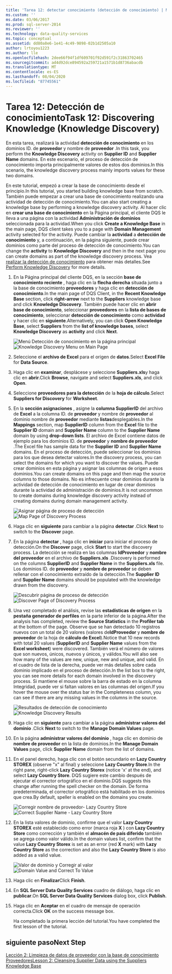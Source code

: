 ```yaml
---
title: 'Tarea 12: detectar conocimiento (detección de conocimiento) | Microsoft Docs'
ms.custom: ''
ms.date: 03/06/2017
ms.prod: sql-server-2014
ms.reviewer: ''
ms.technology: data-quality-services
ms.topic: conceptual
ms.assetid: dd80a8e6-1e41-4c49-9898-02b1d2505a10
author: lrtoyou1223
ms.author: lle
ms.openlocfilehash: 2dee66f94f1df609701f92d591f2c31863702465
ms.sourcegitcommit: ad4d92dce894592a259721a1571b1d8736abacdb
ms.translationtype: MT
ms.contentlocale: es-ES
ms.lasthandoff: 08/04/2020
ms.locfileid: "87745561"
---
```

# <a name="task-12-discovering-knowledge-knowledge-discovery"></a><span data-ttu-id="054b3-102">Tarea 12: Detección de conocimiento</span><span class="sxs-lookup"><span data-stu-id="054b3-102">Task 12: Discovering Knowledge (Knowledge Discovery)</span></span>
  <span data-ttu-id="054b3-103">En esta tarea, realizará la actividad **detección de conocimiento** en los dominios ID. de **proveedor** y nombre de **proveedor** .</span><span class="sxs-lookup"><span data-stu-id="054b3-103">In this task, you perform the **Knowledge Discovery** activity on **Supplier ID** and **Supplier Name** domains.</span></span> <span data-ttu-id="054b3-104">En este escenario, el proceso de detección de conocimiento importa principalmente valores de estos dos dominios.</span><span class="sxs-lookup"><span data-stu-id="054b3-104">In this scenario, the knowledge discovery process mainly imports values for these two domains.</span></span>  
  
 <span data-ttu-id="054b3-105">En este tutorial, empezó a crear la base de conocimiento desde el principio.</span><span class="sxs-lookup"><span data-stu-id="054b3-105">In this tutorial, you started building knowledge base from scratch.</span></span> <span data-ttu-id="054b3-106">También puede empezar a crear una base de conocimiento realizando una actividad de detección de conocimiento.</span><span class="sxs-lookup"><span data-stu-id="054b3-106">You can also start creating a knowledge base by performing a knowledge discovery activity.</span></span> <span data-ttu-id="054b3-107">Al hacer clic en **crear una base de conocimiento** en la Página principal, el cliente DQS le lleva a una página con la actividad **Administración de dominios** seleccionada para la actividad.</span><span class="sxs-lookup"><span data-stu-id="054b3-107">When you click **Create a Knowledge Base** in the main page, DQS client takes you to a page with **Domain Management** activity selected for the activity.</span></span> <span data-ttu-id="054b3-108">Puede cambiar la **actividad** a **detección de conocimiento** y, a continuación, en la página siguiente, puede crear dominios como parte del proceso de detección de conocimiento.</span><span class="sxs-lookup"><span data-stu-id="054b3-108">You can change the **activity** to **Knowledge Discovery** and then in the next page you can create domains as part of the knowledge discovery process.</span></span> <span data-ttu-id="054b3-109">Vea [realizar la detección de conocimiento](https://msdn.microsoft.com/library/hh510398.aspx) para obtener más detalles.</span><span class="sxs-lookup"><span data-stu-id="054b3-109">See [Perform Knowledge Discovery](https://msdn.microsoft.com/library/hh510398.aspx) for more details.</span></span>  
  
1.  <span data-ttu-id="054b3-110">En la Página principal del cliente DQS, en la sección **base de conocimiento reciente** , haga clic en la **flecha derecha** situada junto a la base de conocimiento **proveedores** y haga clic en **detección de conocimiento**.</span><span class="sxs-lookup"><span data-stu-id="054b3-110">In the main page of DQS Client, in the **Recent Knowledge Base** section, click **right-arrow** next to the **Suppliers** knowledge base and click **Knowledge Discovery**.</span></span> <span data-ttu-id="054b3-111">También puede hacer clic en **abrir base de conocimiento**, seleccionar **proveedores** en la **lista de bases de conocimiento**, seleccionar **detección de conocimiento** como **actividad** y hacer clic en **siguiente**.</span><span class="sxs-lookup"><span data-stu-id="054b3-111">Alternatively, you can click **Open Knowledge Base**, select **Suppliers** from the **list of knowledge bases**, select **Knowledge Discovery** as **activity** and click **Next**.</span></span>  
  
     <span data-ttu-id="054b3-112">![Menú Detección de conocimiento en la página principal](../../2014/tutorials/media/et-discoveringknowledge-01.jpg "Menú Detección de conocimiento en la página principal")</span><span class="sxs-lookup"><span data-stu-id="054b3-112">![Knowledge Discovery Menu on Main Page](../../2014/tutorials/media/et-discoveringknowledge-01.jpg "Knowledge Discovery Menu on Main Page")</span></span>  
  
2.  <span data-ttu-id="054b3-113">Seleccione el **archivo de Excel** para el origen de **datos**.</span><span class="sxs-lookup"><span data-stu-id="054b3-113">Select **Excel File** for **Data Source**.</span></span>  
  
3.  <span data-ttu-id="054b3-114">Haga clic en **examinar**, desplácese y seleccione **Suppliers.xls**y haga clic en **abrir**.</span><span class="sxs-lookup"><span data-stu-id="054b3-114">Click **Browse**, navigate and select **Suppliers.xls**, and click **Open**.</span></span>  
  
4.  <span data-ttu-id="054b3-115">Seleccione **proveedores para la detección** de la **hoja de cálculo**.</span><span class="sxs-lookup"><span data-stu-id="054b3-115">Select **Suppliers for Discovery** for **Worksheet**.</span></span>  
  
5.  <span data-ttu-id="054b3-116">En la **sección asignaciones** , asigne la **columna SupplierID** del archivo de **Excel** a la columna ID. de **proveedor** y nombre de **proveedor** al dominio nombre de **proveedor** mediante **listas**desplegables.</span><span class="sxs-lookup"><span data-stu-id="054b3-116">In the **Mappings** section, map **SupplierID** column from the **Excel** file to the **Supplier ID** domain and **Supplier Name** column to the **Supplier Name** domain by using **drop-down lists**.</span></span> <span data-ttu-id="054b3-117">El archivo de Excel contiene datos de ejemplo para los dominios ID. de **proveedor** y **nombre de proveedor** .</span><span class="sxs-lookup"><span data-stu-id="054b3-117">The Excel file has sample data for the **Supplier ID** and **Supplier Name** domains.</span></span> <span data-ttu-id="054b3-118">En el proceso de detección, puede seleccionar los dominios para los que desea detectar valores.</span><span class="sxs-lookup"><span data-stu-id="054b3-118">In the discovery process, you can select the domains for which you want to discover the values.</span></span> <span data-ttu-id="054b3-119">Puede crear dominios en esta página y asignar las columnas de origen a esos dominios.</span><span class="sxs-lookup"><span data-stu-id="054b3-119">You can create domains on this page and then map the source columns to those domains.</span></span> <span data-ttu-id="054b3-120">No es infrecuente crear dominios durante la actividad de detección de conocimiento en lugar de crear dominios durante la actividad de administración de dominios.</span><span class="sxs-lookup"><span data-stu-id="054b3-120">It is not uncommon to create domains during knowledge discovery activity instead of creating domains during domain management activity.</span></span>  
  
     <span data-ttu-id="054b3-121">![Asignar página de proceso de detección](../../2014/tutorials/media/et-discoveringknowledge-02.jpg "Asignar página de proceso de detección")</span><span class="sxs-lookup"><span data-stu-id="054b3-121">![Map Page of Discovery Process](../../2014/tutorials/media/et-discoveringknowledge-02.jpg "Map Page of Discovery Process")</span></span>  
  
6.  <span data-ttu-id="054b3-122">Haga clic en **siguiente** para cambiar a la página **detectar** .</span><span class="sxs-lookup"><span data-stu-id="054b3-122">Click **Next** to switch to the **Discover** page.</span></span>  
  
7.  <span data-ttu-id="054b3-123">En la página **detectar** , haga clic en **iniciar** para iniciar el proceso de detección.</span><span class="sxs-lookup"><span data-stu-id="054b3-123">On the **Discover** page, click **Start** to start the discovery process.</span></span> <span data-ttu-id="054b3-124">La detección se realiza en las columnas **IdProveedor** y **nombre del proveedor** en el archivo de **Suppliers.xls** .</span><span class="sxs-lookup"><span data-stu-id="054b3-124">Discovery is performed on the columns **SupplierID** and **Supplier Name** in the **Suppliers.xls** file.</span></span> <span data-ttu-id="054b3-125">Los dominios ID. de **proveedor** y **nombre de proveedor** se deben rellenar con el conocimiento extraído de la detección.</span><span class="sxs-lookup"><span data-stu-id="054b3-125">The **Supplier ID** and **Supplier Name** domains should be populated with the knowledge drawn from the discovery.</span></span>  
  
     <span data-ttu-id="054b3-126">![Descubrir página de proceso de detección](../../2014/tutorials/media/et-discoveringknowledge-03.jpg "Descubrir página de proceso de detección")</span><span class="sxs-lookup"><span data-stu-id="054b3-126">![Discover Page of Discovery Process](../../2014/tutorials/media/et-discoveringknowledge-03.jpg "Discover Page of Discovery Process")</span></span>  
  
8.  <span data-ttu-id="054b3-127">Una vez completado el análisis, revise las **estadísticas de origen** en la **pestaña generador de perfiles** en la parte inferior de la página.</span><span class="sxs-lookup"><span data-stu-id="054b3-127">After the analysis has completed, review the **Source Statistics** in the **Profiler tab** at the bottom of the page.</span></span> <span data-ttu-id="054b3-128">Observe que se han detectado 10 registros nuevos con un total de 20 valores (valores de**IdProveedor** y **nombre de proveedor** de la hoja de **cálculo de Excel**).</span><span class="sxs-lookup"><span data-stu-id="054b3-128">Notice that 10 new records with total 20 values (**SupplierID** and **Supplier Name** values from the **Excel worksheet**) were discovered.</span></span> <span data-ttu-id="054b3-129">También verá el número de valores que son nuevos, únicos, nuevos y únicos, y válidos.</span><span class="sxs-lookup"><span data-stu-id="054b3-129">You will also see how many of the values are new, unique, new and unique, and valid.</span></span> <span data-ttu-id="054b3-130">En el cuadro de lista de la derecha, puede ver más detalles sobre cada dominio implicado en el proceso de detección.</span><span class="sxs-lookup"><span data-stu-id="054b3-130">In the list box to the right, you can see more details for each domain involved in the discovery process.</span></span> <span data-ttu-id="054b3-131">Si mantiene el mouse sobre la barra de estado en la columna Integridad, puede ver si faltan valores en las columnas del origen.</span><span class="sxs-lookup"><span data-stu-id="054b3-131">If you hover the mouse over the status bar in the Completeness column, you can see if there are any missing values in the columns in the source.</span></span>  
  
     <span data-ttu-id="054b3-132">![Resultados de detección de conocimiento](../../2014/tutorials/media/et-discoveringknowledge-04.jpg "Resultados de detección de conocimiento")</span><span class="sxs-lookup"><span data-stu-id="054b3-132">![Knowledge Discovery Results](../../2014/tutorials/media/et-discoveringknowledge-04.jpg "Knowledge Discovery Results")</span></span>  
  
9. <span data-ttu-id="054b3-133">Haga clic en **siguiente** para cambiar a la página **administrar valores del dominio** .</span><span class="sxs-lookup"><span data-stu-id="054b3-133">Click **Next** to switch to the **Manage Domain Values** page.</span></span>  
  
10. <span data-ttu-id="054b3-134">En la página **administrar valores del dominio** , haga clic en dominio de **nombre de proveedor** en la lista de dominios.</span><span class="sxs-lookup"><span data-stu-id="054b3-134">In the **Manage Domain Values** page, click **Supplier Name** domain from the list of domains.</span></span>  
  
11. <span data-ttu-id="054b3-135">En el panel derecho, haga clic con el botón secundario en **Lazy Country STOREX** (observe "x" al final) y seleccione **Lazy Country Store**.</span><span class="sxs-lookup"><span data-stu-id="054b3-135">In the right pane, right-click **Lazy Country Storex** (notice 'x' at the end), and select **Lazy Country Store**.</span></span> <span data-ttu-id="054b3-136">DQS sugiere este cambio después de ejecutar el corrector ortográfico en el dominio.</span><span class="sxs-lookup"><span data-stu-id="054b3-136">DQS suggests this change after running the spell checker on the domain.</span></span> <span data-ttu-id="054b3-137">De forma predeterminada, el corrector ortográfico está habilitado en los dominios que crea.</span><span class="sxs-lookup"><span data-stu-id="054b3-137">By default, speller is enabled on the domains you create.</span></span>  
  
     <span data-ttu-id="054b3-138">![Corregir nombre de proveedor- Lazy Country Store](../../2014/tutorials/media/et-discoveringknowledge-05.jpg "Corregir nombre de proveedor- Lazy Country Store")</span><span class="sxs-lookup"><span data-stu-id="054b3-138">![Correct Supplier Name - Lazy Country Store](../../2014/tutorials/media/et-discoveringknowledge-05.jpg "Correct Supplier Name - Lazy Country Store")</span></span>  
  
12. <span data-ttu-id="054b3-139">En la lista valores de dominio, confirme que el valor **Lazy Country STOREX** esté establecido como error (marca roja **X** ) con **Lazy Country Store** como corrección y también el **almacén de país diferido** también se agrega como valor válido.</span><span class="sxs-lookup"><span data-stu-id="054b3-139">In the domain values list, confirm that the value **Lazy Country Storex** is set as an error (red **X** mark) with **Lazy Country Store** as the correction and also the **Lazy Country Store** is also added as a valid value.</span></span>  
  
     <span data-ttu-id="054b3-140">![Valor de dominio y Corregir al valor](../../2014/tutorials/media/et-discoveringknowledge-06.jpg "Valor de dominio y Corregir al valor")</span><span class="sxs-lookup"><span data-stu-id="054b3-140">![Domain Value and Correct To Value](../../2014/tutorials/media/et-discoveringknowledge-06.jpg "Domain Value and Correct To Value")</span></span>  
  
13. <span data-ttu-id="054b3-141">Haga clic en **Finalizar**</span><span class="sxs-lookup"><span data-stu-id="054b3-141">Click **Finish**.</span></span>  
  
14. <span data-ttu-id="054b3-142">En **SQL Server Data Quality Services** cuadro de diálogo, haga clic en **publicar**.</span><span class="sxs-lookup"><span data-stu-id="054b3-142">On **SQL Server Data Quality Services** dialog box, click **Publish**.</span></span>  
  
15. <span data-ttu-id="054b3-143">Haga clic en **Aceptar** en el cuadro de mensaje de operación correcta.</span><span class="sxs-lookup"><span data-stu-id="054b3-143">Click **OK** on the success message box.</span></span>  
  
     <span data-ttu-id="054b3-144">Ha completado la primera lección del tutorial.</span><span class="sxs-lookup"><span data-stu-id="054b3-144">You have completed the first lesson of the tutorial.</span></span>  
  
## <a name="next-step"></a><span data-ttu-id="054b3-145">siguiente paso</span><span class="sxs-lookup"><span data-stu-id="054b3-145">Next Step</span></span>  
 [<span data-ttu-id="054b3-146">Lección 2: Limpieza de datos de proveedor con la base de conocimiento Proveedores</span><span class="sxs-lookup"><span data-stu-id="054b3-146">Lesson 2: Cleansing Supplier Data using the Suppliers Knowledge Base</span></span>](../../2014/tutorials/lesson-2-cleansing-supplier-data-using-the-suppliers-knowledge-base.md)  
  
  
